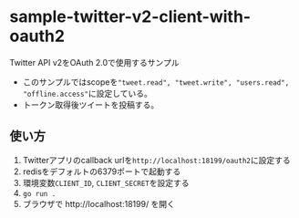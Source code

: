 # sample-twitter-v2-client-with-oauth2

Twitter API v2をOAuth 2.0で使用するサンプル

* このサンプルではscopeを`"tweet.read", "tweet.write", "users.read", "offline.access"`に設定している。
* トークン取得後ツイートを投稿する。

## 使い方

1. Twitterアプリのcallback urlを`http://localhost:18199/oauth2`に設定する
1. redisをデフォルトの6379ポートで起動する
1. 環境変数`CLIENT_ID`, `CLIENT_SECRET`を設定する
1. `go run .`
1. ブラウザで http://localhost:18199/ を開く
